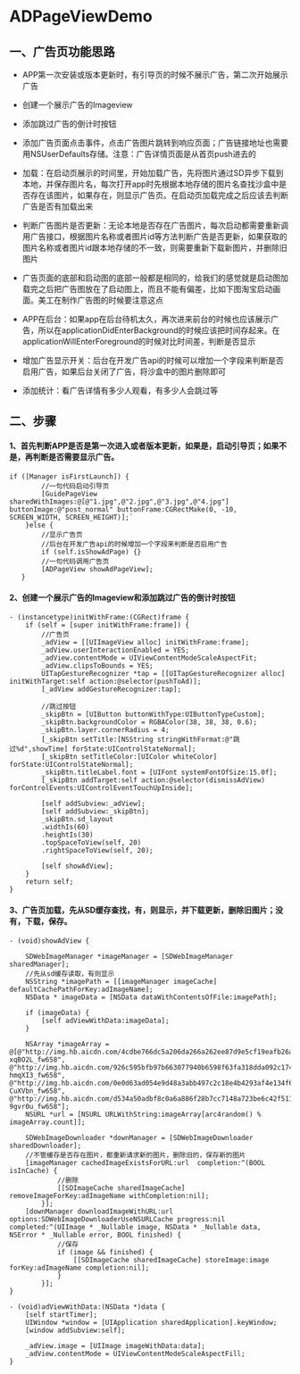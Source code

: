 # ADPageViewDemo
## 一、广告页功能思路
* APP第一次安装或版本更新时，有引导页的时候不展示广告，第二次开始展示广告

* 创建一个展示广告的Imageview

* 添加跳过广告的倒计时按钮

* 添加广告页面点击事件，点击广告图片跳转到响应页面；广告链接地址也需要用NSUserDefaults存储。注意：广告详情页面是从首页push进去的

* 加载：在启动页展示的时间里，开始加载广告，先将图片通过SD异步下载到本地，并保存图片名，每次打开app时先根据本地存储的图片名查找沙盒中是否存在该图片，如果存在，则显示广告页。在启动页加载完成之后应该去判断广告是否有加载出来

* 判断广告图片是否更新：无论本地是否存在广告图片，每次启动都需要重新调用广告接口，根据图片名称或者图片id等方法判断广告是否更新，如果获取的图片名称或者图片id跟本地存储的不一致，则需要重新下载新图片，并删除旧图片

* 广告页面的底部和启动图的底部一般都是相同的，给我们的感觉就是启动图加载完之后把广告图放在了启动图上，而且不能有偏差，比如下图淘宝启动画面。美工在制作广告图的时候要注意这点

* APP在后台：如果app在后台待机太久，再次进来前台的时候也应该展示广告，所以在applicationDidEnterBackground的时候应该把时间存起来。在applicationWillEnterForeground的时候对比时间差，判断是否显示

* 增加广告显示开关：后台在开发广告api的时候可以增加一个字段来判断是否启用广告，如果后台关闭了广告，将沙盒中的图片删除即可

* 添加统计：看广告详情有多少人观看，有多少人会跳过等

## 二、步骤
#### 1、首先判断APP是否是第一次进入或者版本更新，如果是，启动引导页；如果不是，再判断是否需要显示广告。
```
if ([Manager isFirstLaunch]) {
        //一句代码启动引导页
        [GuidePageView sharedWithImages:@[@"1.jpg",@"2.jpg",@"3.jpg",@"4.jpg"] buttonImage:@"post_normal" buttonFrame:CGRectMake(0, -10, SCREEN_WIDTH, SCREEN_HEIGHT)];`
    }else {
        //显示广告页
        //后台在开发广告api的时候增加一个字段来判断是否启用广告
        if (self.isShowAdPage) {}
        //一句代码调用广告页
        [ADPageView showAdPageView];
   }
```
#### 2、创建一个展示广告的Imageview和添加跳过广告的倒计时按钮
```
- (instancetype)initWithFrame:(CGRect)frame {
    if (self = [super initWithFrame:frame]) {
        //广告页
        _adView = [[UIImageView alloc] initWithFrame:frame];
        _adView.userInteractionEnabled = YES;
        _adView.contentMode = UIViewContentModeScaleAspectFit;
        _adView.clipsToBounds = YES;
        UITapGestureRecognizer *tap = [[UITapGestureRecognizer alloc] initWithTarget:self action:@selector(pushToAd)];
        [_adView addGestureRecognizer:tap];
        
        //跳过按钮
        _skipBtn = [UIButton buttonWithType:UIButtonTypeCustom];
        _skipBtn.backgroundColor = RGBAColor(38, 38, 38, 0.6);
        _skipBtn.layer.cornerRadius = 4;
        [_skipBtn setTitle:[NSString stringWithFormat:@"跳过%d",showTime] forState:UIControlStateNormal];
        [_skipBtn setTitleColor:[UIColor whiteColor] forState:UIControlStateNormal];
        _skipBtn.titleLabel.font = [UIFont systemFontOfSize:15.0f];
        [_skipBtn addTarget:self action:@selector(dismissAdView) forControlEvents:UIControlEventTouchUpInside];
        
        [self addSubview:_adView];
        [self addSubview:_skipBtn];
        _skipBtn.sd_layout
        .widthIs(60)
        .heightIs(30)
        .topSpaceToView(self, 20)
        .rightSpaceToView(self, 20);
        
        [self showAdView];
    }
    return self;
}
```
#### 3、广告页加载，先从SD缓存查找，有，则显示，并下载更新，删除旧图片；没有，下载，保存。
```
- (void)showAdView {
    
    SDWebImageManager *imageManager = [SDWebImageManager sharedManager];
    //先从sd缓存读取，有则显示
    NSString *imagePath = [[imageManager imageCache] defaultCachePathForKey:adImageName];
    NSData * imageData = [NSData dataWithContentsOfFile:imagePath];
    
    if (imageData) {
        [self adViewWithData:imageData];
    }
    
    NSArray *imageArray = @[@"http://img.hb.aicdn.com/4cdbe766dc5a206da266a262ee87d9e5cf19eafb26a9d-xqBO2L_fw658", @"http://img.hb.aicdn.com/926c595bfb97b663077940b6598f63fa318dda092c174-hmqXI3_fw658", @"http://img.hb.aicdn.com/0e0d63ad054e9d48a3abb497c2c18e4b4293af4e134f6-CuXVbn_fw658", @"http://img.hb.aicdn.com/d534a50adbf8c0a6a886f28b7cc7148a723be6c42f511-9gvr0u_fw658"];
    NSURL *url = [NSURL URLWithString:imageArray[arc4random() % imageArray.count]];
    
    SDWebImageDownloader *downManager = [SDWebImageDownloader sharedDownloader];
    //不管缓存是否存在图片，都重新请求新的图片，删除旧的，保存新的图片
    [imageManager cachedImageExistsForURL:url  completion:^(BOOL isInCache) {
            //删除
            [[SDImageCache sharedImageCache] removeImageForKey:adImageName withCompletion:nil];
        }];
    [downManager downloadImageWithURL:url options:SDWebImageDownloaderUseNSURLCache progress:nil completed:^(UIImage * _Nullable image, NSData * _Nullable data, NSError * _Nullable error, BOOL finished) {
            //保存
            if (image && finished) {
                [[SDImageCache sharedImageCache] storeImage:image forKey:adImageName completion:nil];
            }
        }];
}

- (void)adViewWithData:(NSData *)data {
    [self startTimer];
    UIWindow *window = [UIApplication sharedApplication].keyWindow;
    [window addSubview:self];
    
    _adView.image = [UIImage imageWithData:data];
    _adView.contentMode = UIViewContentModeScaleAspectFill;
}

```
